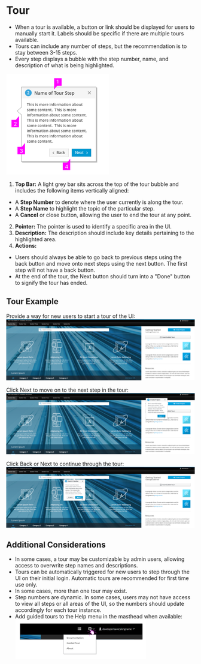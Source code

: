 # Tour
- When a tour is available, a button or link should be displayed for users to manually start it. Labels should be specific if there are multiple tours available.
- Tours can include any number of steps, but the recommendation is to stay between 3-15 steps.
- Every step displays a bubble with the step number, name, and description of what is being highlighted.

![tour bubble](img/Tour-00.png)

1. **Top Bar:** A light grey bar sits across the top of the tour bubble and includes the following items vertically aligned:  
  - A **Step Number** to denote where the user currently is along the tour.
  - A **Step Name** to highlight the topic of the particular step.
  - A **Cancel** or close button, allowing the user to end the tour at any point.
2. **Pointer:** The pointer is used to identify a specific area in the UI.
3. **Description:** The description should include key details pertaining to the highlighted area.
4. **Actions:**
  - Users should always be able to go back to previous steps using the back button and move onto next steps using the next button. The first step will not have a back button.
  - At the end of the tour, the Next button should turn into a "Done" button to signify the tour has ended.

## Tour Example

Provide a way for new users to start a tour of the UI:
  ![template](img/Tour-01.png)

Click Next to move on to the next step in the tour:
  ![template](img/Tour-02.png)

Click Back or Next to continue through the tour:
  ![template](img/Tour-03.png)


## Additional Considerations
- In some cases, a tour may be customizable by admin users, allowing access to overwrite step names and descriptions.
- Tours can be automatically triggered for new users to step through the UI on their initial login. Automatic tours are recommended for first time use only.
- In some cases, more than one tour may exist.
- Step numbers are dynamic. In some cases, users may not have access to view all steps or all areas of the UI, so the numbers should update accordingly for each tour instance.
- Add guided tours to the Help menu in the masthead when available:
  ![template](img/Navbar-1.png)
